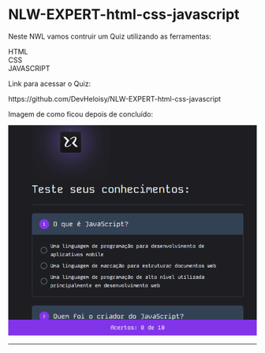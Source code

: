 # NLW-EXPERT-html-css-javascript


Neste NWL vamos contruir um Quiz utilizando as ferramentas:

HTML <br>
CSS <br>
JAVASCRIPT <br>
<p>
Link para acessar o Quiz:
</p>
https://github.com/DevHeloisy/NLW-EXPERT-html-css-javascript
<p>
Imagem de como ficou depois de concluído:
</p>

![imagem](./img/Screenshot_1.png)

---
<br />
